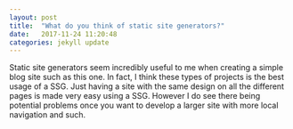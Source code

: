 ```yaml
---
layout: post
title:  "What do you think of static site generators?"
date:   2017-11-24 11:20:48
categories: jekyll update
---
```


Static site generators seem incredibly useful to me when creating a simple blog site such as this one.
In fact, I think these types of projects is the best usage of a SSG.
Just having a site with the same design on all the different pages is made very easy using a SSG. However I do see there
being potential problems once you want to develop a larger site with more local navigation and such.